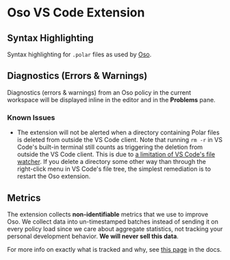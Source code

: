 # Oso VS Code Extension

## Syntax Highlighting

Syntax highlighting for `.polar` files as used by [Oso](https://www.osohq.com).

## Diagnostics (Errors & Warnings)

Diagnostics (errors & warnings) from an Oso policy in the current workspace
will be displayed inline in the editor and in the **Problems** pane.

### Known Issues

- The extension will not be alerted when a directory containing Polar files is
  deleted from outside the VS Code client. Note that running `rm -r` in VS
  Code's built-in terminal still counts as triggering the deletion from outside
  the VS Code client. This is due to [a limitation of VS Code's file
  watcher][60813]. If you delete a directory some other way than through the
  right-click menu in VS Code's file tree, the simplest remediation is to
  restart the Oso extension.

[60813]: https://github.com/microsoft/vscode/issues/60813

## Metrics

The extension collects **non-identifiable** metrics that we use to improve Oso.
We collect data into un-timestamped batches instead of sending it on every
policy load since we care about aggregate statistics, not tracking your
personal development behavior. **We will never sell this data**.

For more info on exactly what is tracked and why, see [this page][docs] in the
docs.

[docs]: https://docs.osohq.com/reference/tooling/ide/metrics.html
